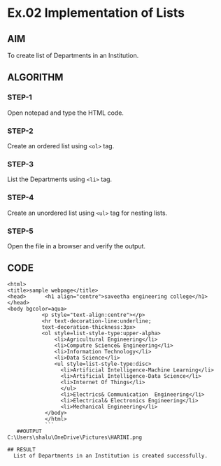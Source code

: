 # Ex.02 Implementation of Lists
## AIM
  To create list of Departments in an Institution.

## ALGORITHM
### STEP-1
  Open notepad and type the HTML code.

### STEP-2
  Create an ordered list using ```<ol>``` tag.

### STEP-3
  List the Departments using ```<li>``` tag.

### STEP-4
  Create an unordered list using ```<ul>``` tag for nesting lists.

### STEP-5
  Open the file in a browser and verify the output.
  
## CODE
```
<html>
<title>sample webpage</title>
<head>      <h1 align="centre">saveetha engineering college</h1>
</head>
<body bgcolor=aqua>
           <p style="text-align:centre"></p>
           <hr text-decoration-line:underline;
           text-decoration-thickness:3px>
           <ol style=list-style-type:upper-alpha>
               <li>Agricultural Engineering</li>
               <li>Computre Science& Engineering</li>
               <li>Information Technology</li>
               <li>Data Science</li>
               <ul style=list-style-type:disc>
                 <li>Artificial Intelligence-Machine Learning</li>
                 <li>Artificial Intelligence-Data Science</li>
                 <li>Internet Of Things</li>
                 </ul>
                 <li>Electrics& Communication  Engineering</li>
                 <li>Electrical& Electronics Engineering</li>
                 <li>Mechanical Engineering</li>
            </body>
            </html>
            ```
   ##OUTPUT
C:\Users\shalu\OneDrive\Pictures\HARINI.png

## RESULT
  List of Departments in an Institution is created successfully.
